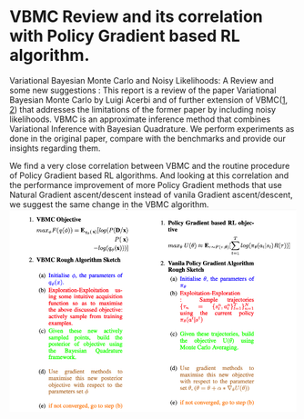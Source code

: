 # VBMC Review and its correlation with Policy Gradient based RL algorithm.
Variational Bayesian Monte Carlo and Noisy Likelihoods: A Review and some new suggestions : This report is a review of the paper Variational Bayesian Monte Carlo by Luigi Acerbi and of further extension of VBMC([1](https://github.com/lacerbi/vbmc), [2](https://github.com/lacerbi/infbench#references)) that addresses the limitations of the former paper by including noisy likelihoods. VBMC is an approximate inference method that combines Variational Inference with Bayesian Quadrature. We perform experiments as done in the original paper, compare with the benchmarks and provide our insights regarding them.

We find a very close correlation between VBMC and the routine procedure of Policy Gradient based RL algorithms. And looking at this correlation and the performance improvement of more Policy Gradient methods that use Natural Gradient ascent/descent instead of vanila Gradient ascent/descent, we suggest the same change in the VBMC algorithm. 
![alt text](https://github.com/gmadaan15/VBMC_review/blob/main/Correlation_2.png)
